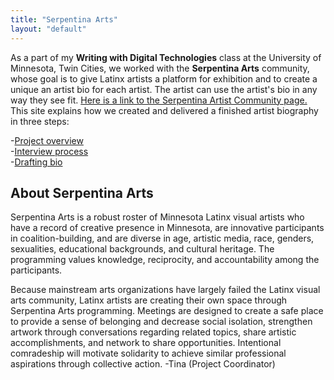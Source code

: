 ```yaml
---
title: "Serpentina Arts"
layout: "default"
---
```

As a part of my **Writing with Digital Technologies** class at the University of Minnesota, Twin Cities, we worked with the **Serpentina Arts** community, whose goal is to give Latinx artists a platform for exhibition and to create a unique an artist bio for each artist. The artist can use the artist's bio in any way they see fit. [Here is a link to the Serpentina Artist Community page.](https://www.facebook.com/Serpentina-Arts-123709977640263/)
This site explains how we created and delivered a finished artist biography in three steps:

-[Project overview](project-overview.md)  
-[Interview process](interview-proceess.md)  
-[Drafting bio](drafting-bio.md)  


## About Serpentina Arts
Serpentina Arts is a robust roster of Minnesota Latinx visual artists who have a record of creative presence in Minnesota, are innovative participants in coalition-building, and are diverse in age, artistic media, race, genders, sexualities, educational backgrounds, and cultural heritage. The programming values knowledge, reciprocity, and accountability among the participants.

Because mainstream arts organizations have largely failed the Latinx visual arts community, Latinx artists are creating their own space through Serpentina Arts programming. Meetings are designed to create a safe place to provide a sense of belonging and decrease social isolation, strengthen artwork through conversations regarding related topics, share artistic accomplishments, and network to share opportunities. Intentional comradeship will motivate solidarity to achieve similar professional aspirations through collective action.
-Tina (Project Coordinator)
